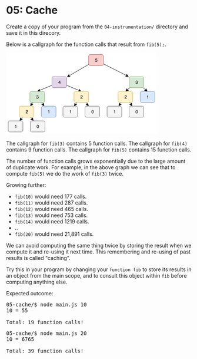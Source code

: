 # 05: Cache

Create a copy of your program from the `04-instrumentation/` directory
and save it in this direcory.

Below is a callgraph for the function calls that result from `fib(5);`.

![Callgraph](fib5.png)

The callgraph for `fib(3)` contains 5 function calls.
The callgraph for `fib(4)` contains 9 function calls.
The callgraph for `fib(5)` contains 15 function calls.

The number of function calls grows exponentially due to the large amount
of duplicate work. For example, in the above graph we can see that to compute
`fib(5)` we do the work of `fib(3)` twice.

Growing further:
* `fib(10)` would need 177 calls.
* `fib(11)` would need 287 calls.
* `fib(12)` would need 465 calls.
* `fib(13)` would need 753 calls.
* `fib(14)` would need 1219 calls.
* ..
* `fib(20)` would need 21,891 calls.

We can avoid computing the same thing twice by storing the result when
we compute it and re-using it next time. This remembering and re-using of
past results is called "caching".

Try this in your program by changing your `function fib` to store its results
in an object from the main scope, and to consult this object within `fib`
before computing anything else.

Expected outcome:

<pre>
05-cache/$ node main.js 10
10 = 55

Total: 19 function calls!
</pre>

<pre>
05-cache/$ node main.js 20
10 = 6765

Total: 39 function calls!
</pre>
